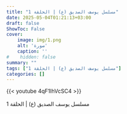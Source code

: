 ```yaml
---
title: "مسلسل يوسف الصديق (ع) | الحلقة 1"
date: 2025-05-04T01:21:13+03:00
draft: false
ShowToc: False
cover:
    image: img/1.png
    alt: 'صورة'
    caption: ''
#    hidden: false
summary: ""
tags: ["مسلسل يوسف الصديق (ع) | الحلقة 1"]
categories: []
---
```


{{< youtube 4qF1IhVcSC4 >}}  
 <br>
مسلسل يوسف الصديق (ع) | الحلقة 1